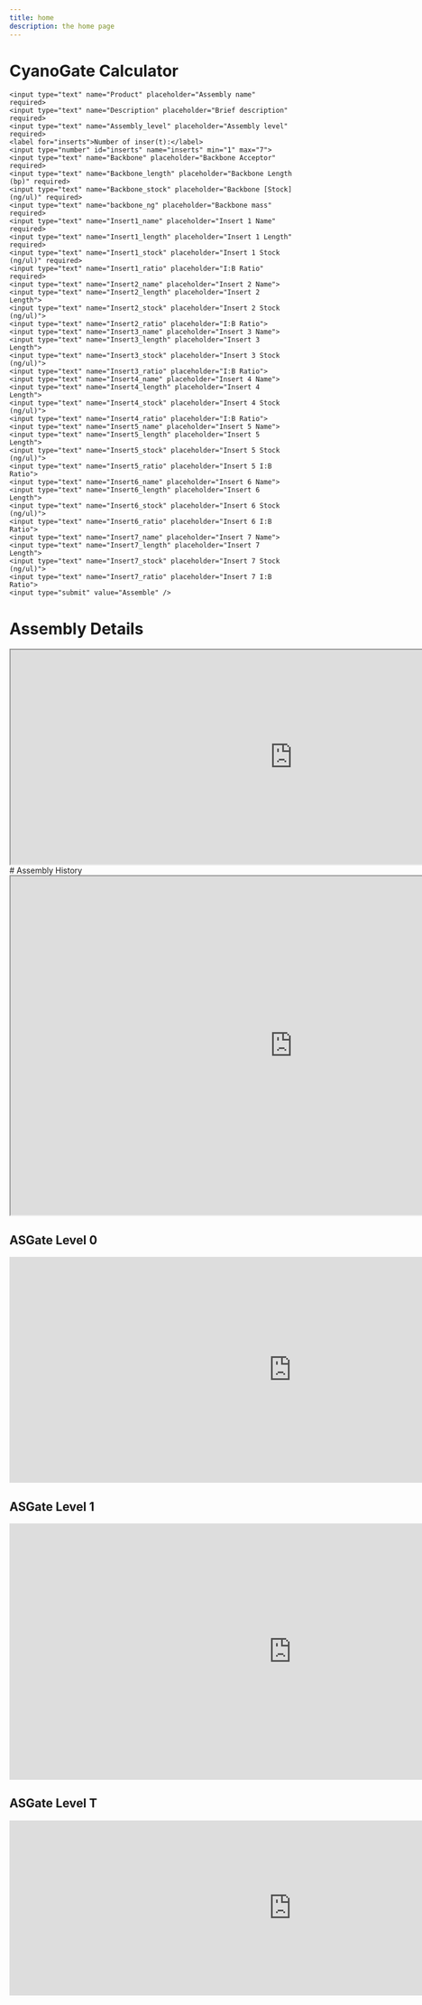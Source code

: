 ```yaml
---
title: home
description: the home page
---
```


# CyanoGate Calculator  
  
<form  name="submit-to-google-sheet" action="https://cakelabdna.github.io/2768cd316e26196a473a415dc9bdb2c707f1dbd4/index.html">
   
    <input type="text" name="Product" placeholder="Assembly name" required>
	<input type="text" name="Description" placeholder="Brief description" required>
	<input type="text" name="Assembly_level" placeholder="Assembly level" required>
    <label for="inserts">Number of inser(t):</label>
    <input type="number" id="inserts" name="inserts" min="1" max="7">
	<input type="text" name="Backbone" placeholder="Backbone Acceptor" required>	
	<input type="text" name="Backbone_length" placeholder="Backbone Length (bp)" required>
	<input type="text" name="Backbone_stock" placeholder="Backbone [Stock] (ng/ul)" required>	
  	<input type="text" name="backbone_ng" placeholder="Backbone mass" required>
    <input type="text" name="Insert1_name" placeholder="Insert 1 Name" required>
    <input type="text" name="Insert1_length" placeholder="Insert 1 Length" required>
    <input type="text" name="Insert1_stock" placeholder="Insert 1 Stock (ng/ul)" required>
    <input type="text" name="Insert1_ratio" placeholder="I:B Ratio" required>
    <input type="text" name="Insert2_name" placeholder="Insert 2 Name">
    <input type="text" name="Insert2_length" placeholder="Insert 2 Length">
    <input type="text" name="Insert2_stock" placeholder="Insert 2 Stock (ng/ul)"> 
    <input type="text" name="Insert2_ratio" placeholder="I:B Ratio">
    <input type="text" name="Insert3_name" placeholder="Insert 3 Name">
    <input type="text" name="Insert3_length" placeholder="Insert 3 Length">
    <input type="text" name="Insert3_stock" placeholder="Insert 3 Stock (ng/ul)">
    <input type="text" name="Insert3_ratio" placeholder="I:B Ratio">
    <input type="text" name="Insert4_name" placeholder="Insert 4 Name">
    <input type="text" name="Insert4_length" placeholder="Insert 4 Length">
    <input type="text" name="Insert4_stock" placeholder="Insert 4 Stock (ng/ul)">
    <input type="text" name="Insert4_ratio" placeholder="I:B Ratio"> 
    <input type="text" name="Insert5_name" placeholder="Insert 5 Name">
    <input type="text" name="Insert5_length" placeholder="Insert 5 Length">
    <input type="text" name="Insert5_stock" placeholder="Insert 5 Stock (ng/ul)">
    <input type="text" name="Insert5_ratio" placeholder="Insert 5 I:B Ratio">
    <input type="text" name="Insert6_name" placeholder="Insert 6 Name">
    <input type="text" name="Insert6_length" placeholder="Insert 6 Length">
    <input type="text" name="Insert6_stock" placeholder="Insert 6 Stock (ng/ul)">
    <input type="text" name="Insert6_ratio" placeholder="Insert 6 I:B Ratio">
    <input type="text" name="Insert7_name" placeholder="Insert 7 Name">
    <input type="text" name="Insert7_length" placeholder="Insert 7 Length">
    <input type="text" name="Insert7_stock" placeholder="Insert 7 Stock (ng/ul)">
    <input type="text" name="Insert7_ratio" placeholder="Insert 7 I:B Ratio">
    <input type="submit" value="Assemble" />
    
</form>  

<script>
  const scriptURL = 'https://script.google.com/macros/s/AKfycbzgb0tGoOzUElKU2nvC7XcTneymL1_sBaNGMDwJEG7jCMyPS0CzqU3tpb1CgfFpT-JOYA/exec'
  const form = document.forms['submit-to-google-sheet']

  form.addEventListener('submit', e => {
    e.preventDefault()
    fetch(scriptURL, { method: 'POST', body: new FormData(form)})
      .then(response => console.log('Success!', response))
      .catch(error => console.error('Error!', error.message))
  })
  
   function showLoadingIndicator () {
      form.classList.add('is-hidden')
      loading.classList.remove('is-hidden')
    }

    function showSuccessMessage (response) {
      console.log('Success!', response)
      setTimeout(() => {
        successMessage.classList.remove('is-hidden')
        loading.classList.add('is-hidden')
      }, 500)
    }

    function showErrorMessage (error) {
      console.error('Error!', error.message)
      setTimeout(() => {
        errorMessage.classList.remove('is-hidden')
        loading.classList.add('is-hidden')
      }, 500)
    }
</script>


  
# Assembly Details
<iframe width="1000" height="380" src="https://docs.google.com/spreadsheets/d/e/2PACX-1vTWhc3ZkTQasnqLvXL5ais9haD2w1RxJI_au9acA11FKOAKb9akM6gWdu29c85KLnt63rr903oUpDlk/pubhtml?gid=683324272&amp;single=true&amp;widget=true&amp;headers=false"></iframe>
# Assembly History
<iframe width="1000" height="600" src="https://docs.google.com/spreadsheets/d/e/2PACX-1vRGrSl_Dh8BnqAPCtToCj-RWnE3h5z8GubHpB_kGyVxtgLD7cYqmFJc3aYs80663PxQmnjvR2DbF39x/pubhtml?gid=0&amp;single=true&amp;AllowTyping=True;widget=true&amp;headers=false"></iframe>

## ASGate Level 0
<iframe width="1000" height="400" frameborder="0" scrolling="no" src="https://universityofcambridgecloud-my.sharepoint.com/personal/as2945_cam_ac_uk/_layouts/15/Doc.aspx?sourcedoc={1f4b5bc8-4e9e-4ea3-87ff-2c1e991b61fe}&action=embedview&AllowTyping=True&Item='L0%20Parts'!A1%3AO16&wdHideGridlines=True&wdDownloadButton=True&wdInConfigurator=True"></iframe>

## ASGate Level 1
<iframe width="1000" height="454" frameborder="0" scrolling="no" src="https://universityofcambridgecloud-my.sharepoint.com/personal/as2945_cam_ac_uk/_layouts/15/Doc.aspx?sourcedoc={1f4b5bc8-4e9e-4ea3-87ff-2c1e991b61fe}&action=embedview&AllowTyping=True&Item='L1%20Parts'!A1%3AN20&wdHideGridlines=True&wdDownloadButton=True&wdInConfigurator=True"></iframe>

## ASGate Level T
<iframe width="1000" height="310" frameborder="0" scrolling="no" src="https://universityofcambridgecloud-my.sharepoint.com/personal/as2945_cam_ac_uk/_layouts/15/Doc.aspx?sourcedoc={1f4b5bc8-4e9e-4ea3-87ff-2c1e991b61fe}&action=embedview&AllowTyping=True&Item='LT%20Parts'!A1%3AN13&wdHideGridlines=True&wdDownloadButton=True&wdInConfigurator=True"></iframe>


<script src="http://code.jquery.com/jquery-1.4.2.min.js"></script> <script> var x = document.getElementsByClassName("site-footer-credits"); setTimeout(() => { x[0].remove(); }, 10); </script>



